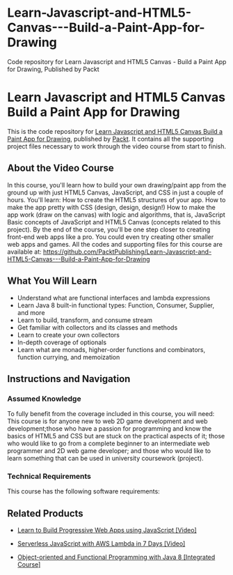 # Learn-Javascript-and-HTML5-Canvas---Build-a-Paint-App-for-Drawing
Code repository for Learn Javascript and HTML5 Canvas - Build a Paint App for Drawing, Published by Packt
# Learn Javascript and HTML5 Canvas Build a Paint App for Drawing
This is the code repository for [Learn Javascript and HTML5 Canvas Build a Paint App for Drawing](https://www.packtpub.com/application-development/object-oriented-and-functional-programming-java-8-integrated-course?utm_source=github&utm_medium=repository&utm_campaign=9781788294027), published by [Packt](https://www.packtpub.com/?utm_source=github). It contains all the supporting project files necessary to work through the video course from start to finish.
## About the Video Course
In this course, you'll learn how to build your own drawing/paint app from the ground up with just HTML5 Canvas, JavaScript, and CSS in just a couple of hours. 
You'll learn:
How to create the HTML5 structures of your app. 
How to make the app pretty with CSS (design, design, design!) 
How to make the app work (draw on the canvas) with logic and algorithms, that is, JavaScript 
Basic concepts of JavaScript and HTML5 Canvas (concepts related to this project). 
By the end of the course, you'll be one step closer to creating front-end web apps like a pro. You could even try creating other smaller web apps and games.
All the codes and supporting files for this course are available at: https://github.com/PacktPublishing/Learn-Javascript-and-HTML5-Canvas---Build-a-Paint-App-for-Drawing

<H2>What You Will Learn</H2>
<DIV class=book-info-will-learn-text>
<UL>
<LI>Understand what are functional interfaces and lambda expressions 
<LI>Learn Java 8 built-in functional types: Function, Consumer, Supplier, and more 
<LI>Learn to build, transform, and consume stream 
<LI>Get familiar with collectors and its classes and methods 
<LI>Learn to create your own collectors 
<LI>In-depth coverage of optionals 
<LI>Learn what are monads, higher-order functions and combinators, function currying, and memoization </LI></UL></DIV>

## Instructions and Navigation
### Assumed Knowledge
To fully benefit from the coverage included in this course, you will need:<br/>
This course is for anyone new to web 2D game development and web development;those who have a passion for programming and know the basics of HTML5 and CSS but are stuck on the practical aspects of it; those who would like to go from a complete beginner to an intermediate web programmer and 2D web game developer; and those who would like to learn something that can be used in university coursework (project).
### Technical Requirements
This course has the following software requirements:<br/>
   

## Related Products
* [Learn to Build Progressive Web Apps using JavaScript [Video]](https://www.packtpub.com/application-development/object-oriented-and-functional-programming-java-8-integrated-course?utm_source=github&utm_medium=repository&utm_campaign=9781788294027)

* [Serverless JavaScript with AWS Lambda in 7 Days [Video]](https://www.packtpub.com/application-development/object-oriented-and-functional-programming-java-8-integrated-course?utm_source=github&utm_medium=repository&utm_campaign=9781788294027)

* [Object-oriented and Functional Programming with Java 8 [Integrated Course]](https://www.packtpub.com/application-development/object-oriented-and-functional-programming-java-8-integrated-course?utm_source=github&utm_medium=repository&utm_campaign=9781788294027)

